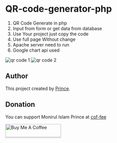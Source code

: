 # QR-code-generator-php

1. QR Code Generate in php
2. Input from form or get data from database
3. Use Your project just copy the code
4. Use full page Without change
5. Apache server need to run
6. Google chart api used



![qr code 1](https://user-images.githubusercontent.com/40088619/141186220-7b842c41-23cf-4e72-8298-dfb052076562.jpg)
![qr code 2](https://user-images.githubusercontent.com/40088619/141186227-295e568f-1787-4096-8f81-faf1256f4ee4.jpg)

## Author

This project created by <a href="https://mniprince.com">Prince</a>.

## Donation

You can support Monirul Islam Prince at [cof-fee](https://www.buymeacoffee.com/mniprinceaa) 

<a href="https://www.buymeacoffee.com/mniprinceaa" target="_blank"><img src="https://user-images.githubusercontent.com/40088619/178919086-0e644357-44d0-40a5-8fb2-47cf1e4d1604.jpg" alt="Buy Me A Coffee" style="height: 41px !important;width: 174px !important;box-shadow: 0px 3px 2px 0px rgba(190, 190, 190, 0.5) !important;-webkit-box-shadow: 0px 3px 2px 0px rgba(190, 190, 190, 0.5) !important;" ></a>
